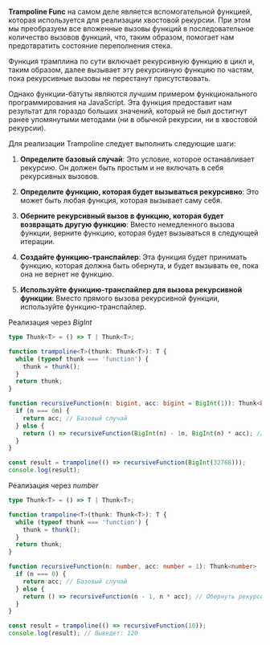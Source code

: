 **Trampoline Func** на самом деле является вспомогательной функцией, которая используется для реализации хвостовой рекурсии. При этом мы преобразуем все вложенные вызовы функций в последовательное количество вызовов функций, что, таким образом, помогает нам предотвратить состояние переполнения стека. 

Функция трамплина по сути включает рекурсивную функцию в цикл и, таким образом, далее вызывает эту рекурсивную функцию по частям, пока рекурсивные вызовы не перестанут присутствовать.

Однако функции-батуты являются лучшим примером функционального программирования на JavaScript. Эта функция предоставит нам результат для гораздо больших значений, который не был достигнут ранее упомянутыми методами (ни в обычной рекурсии, ни в хвостовой рекурсии).

Для реализации Trampoline следует выполнить следующие шаги:

1. **Определите базовый случай**: Это условие, которое останавливает рекурсию. Он должен быть простым и не включать в себя рекурсивных вызовов.
    
2. **Определите функцию, которая будет вызываться рекурсивно**: Это может быть любая функция, которая вызывает саму себя.
    
3. **Оберните рекурсивный вызов в функцию, которая будет возвращать другую функцию**: Вместо немедленного вызова функции, верните функцию, которая будет вызываться в следующей итерации.
    
4. **Создайте функцию-транспайлер**: Эта функция будет принимать функцию, которая должна быть обернута, и будет вызывать ее, пока она не вернет не функцию.
    
5. **Используйте функцию-транспайлер для вызова рекурсивной функции**: Вместо прямого вызова рекурсивной функции, используйте функцию-транспайлер.

Реализация через *BigInt*

```ts
type Thunk<T> = () => T | Thunk<T>;

function trampoline<T>(thunk: Thunk<T>): T {
  while (typeof thunk === 'function') {
    thunk = thunk();
  }
  return thunk;
}

function recursiveFunction(n: bigint, acc: bigint = BigInt(1)): Thunk<bigint> | bigint {
  if (n === 0n) {
    return acc; // Базовый случай
  } else {
    return () => recursiveFunction(BigInt(n) - 1n, BigInt(n) * acc); // Обернуть рекурсивный вызов в функцию
  }
}

const result = trampoline(() => recursiveFunction(BigInt(32768)));
console.log(result);
```

Реализация через *number*

```ts
type Thunk<T> = () => T | Thunk<T>;

function trampoline<T>(thunk: Thunk<T>): T {
  while (typeof thunk === 'function') {
    thunk = thunk();
  }
  return thunk;
}

function recursiveFunction(n: number, acc: number = 1): Thunk<number> | number {
  if (n === 0) {
    return acc; // Базовый случай
  } else {
    return () => recursiveFunction(n - 1, n * acc); // Обернуть рекурсивный вызов в функцию
  }
}

const result = trampoline(() => recursiveFunction(10));
console.log(result); // Выведет: 120
```